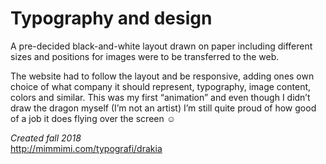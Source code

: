 # Typography and design

A pre-decided black-and-white layout drawn on paper including different sizes and positions for images were to be transferred to the web.

The website had to follow the layout and be responsive, adding ones own choice of what company it should represent, typography, image content, colors and similar. This was my first “animation” and even though I didn’t draw the dragon myself (I’m not an artist) I’m still quite proud of how good of a job it does flying over the screen ☺

*Created fall 2018*  
http://mimmimi.com/typografi/drakia
